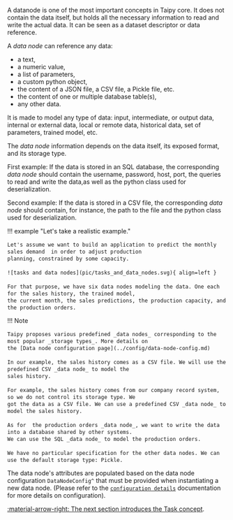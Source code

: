 A datanode is one of the most important concepts in Taipy core. It does not contain the data itself, but holds all
the necessary information to read and write the actual data. It can be seen as a dataset descriptor or data reference.

A _data node_ can reference any data:

- a text,
- a numeric value,
- a list of parameters,
- a custom python object,
- the content of a JSON file, a CSV file, a Pickle file, etc.
- the content of one or multiple database table(s),
- any other data.

It is made to model any type of data: input, intermediate, or output data, internal or external data, local or remote
data, historical data, set of parameters, trained model, etc.

The _data node_ information depends on the data itself, its exposed format, and its storage type.

First example: If the data is stored in an SQL database, the corresponding _data node_ should contain the username,
password, host, port, the queries to read and write the data,as well as the python class used for deserialization.

Second example: If the data is stored in a CSV file, the corresponding _data node_ should contain, for instance, the
path to the file and the python class used for deserialization.

!!! example "Let's take a realistic example."

    Let's assume we want to build an application to predict the monthly sales demand  in order to adjust production
    planning, constrained by some capacity.

    ![tasks and data nodes](pic/tasks_and_data_nodes.svg){ align=left }

    For that purpose, we have six data nodes modeling the data. One each for the sales history, the trained model,
    the current month, the sales predictions, the production capacity, and the production orders.

!!! Note

    Taipy proposes various predefined _data nodes_ corresponding to the most popular _storage types_. More details on
    the [Data node configuration page](../config/data-node-config.md)

    In our example, the sales history comes as a CSV file. We will use the predefined CSV _data node_ to model the
    sales history.

    For example, the sales history comes from our company record system, so we do not control its storage type. We
    got the data as a CSV file. We can use a predefined CSV _data node_ to model the sales history.

    As for  the production orders _data node_, we want to write the data into a database shared by other systems.
    We can use the SQL _data node_ to model the production orders.

    We have no particular specification for the other data nodes. We can use the default storage type: Pickle.

The data node's attributes are populated based on the data node configuration
`DataNodeConfig^`
that must be provided when instantiating a new data node. (Please refer to the
[`configuration details`](../config/data-node-config.md) documentation for more
details on configuration).

[:material-arrow-right: The next section introduces the Task concept](task.md).
